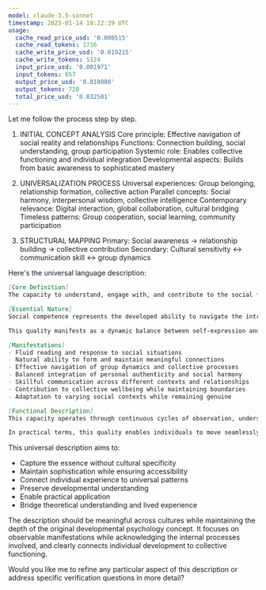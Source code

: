 ```yaml
---
model: claude-3.5-sonnet
timestamp: 2025-01-14 18:22:39 UTC
usage:
  cache_read_price_usd: '0.000515'
  cache_read_tokens: 1716
  cache_write_price_usd: '0.019215'
  cache_write_tokens: 5124
  input_price_usd: '0.001971'
  input_tokens: 657
  output_price_usd: '0.010800'
  output_tokens: 720
  total_price_usd: '0.032501'
---
```


Let me follow the process step by step.

1. INITIAL CONCEPT ANALYSIS
Core principle: Effective navigation of social reality and relationships
Functions: Connection building, social understanding, group participation
Systemic role: Enables collective functioning and individual integration
Developmental aspects: Builds from basic awareness to sophisticated mastery

2. UNIVERSALIZATION PROCESS
Universal experiences: Group belonging, relationship formation, collective action
Parallel concepts: Social harmony, interpersonal wisdom, collective intelligence
Contemporary relevance: Digital interaction, global collaboration, cultural bridging
Timeless patterns: Group cooperation, social learning, community participation

3. STRUCTURAL MAPPING
Primary: Social awareness → relationship building → collective contribution
Secondary: Cultural sensitivity ↔ communication skill ↔ group dynamics

Here's the universal language description:

```markdown
[Core Definition]
The capacity to understand, engage with, and contribute to the social fabric of human experience, enabling meaningful connections and effective collaboration while maintaining authentic self-expression. This fundamental human ability integrates awareness, understanding, and skillful participation in the collective dimensions of life.

[Essential Nature]
Social competence represents the developed ability to navigate the intricate web of human relationships and collective experiences. It emerges from the integration of several core human capacities: the ability to read and understand social situations, the skill to communicate and connect authentically with others, and the wisdom to participate effectively in group processes while maintaining personal integrity.

This quality manifests as a dynamic balance between self-expression and group harmony, enabling individuals to contribute meaningfully to collective life while growing through social interaction. It represents not just a set of skills, but a fundamental way of being that promotes both individual development and community wellbeing.

[Manifestations]
- Fluid reading and response to social situations
- Natural ability to form and maintain meaningful connections
- Effective navigation of group dynamics and collective processes
- Balanced integration of personal authenticity and social harmony
- Skillful communication across different contexts and relationships
- Contribution to collective wellbeing while maintaining boundaries
- Adaptation to varying social contexts while remaining genuine

[Functional Description]
This capacity operates through continuous cycles of observation, understanding, and responsive engagement with the social environment. It involves real-time integration of multiple awareness streams: reading social cues, understanding contextual dynamics, accessing appropriate responses, and maintaining authentic presence. The process becomes increasingly fluid with development, moving from conscious computation to intuitive wisdom.

In practical terms, this quality enables individuals to move seamlessly through various social contexts while maintaining genuine connection and effective participation. It manifests in the ability to build trust, resolve conflicts, contribute to group efforts, and foster positive relationships. This creates a virtuous cycle where successful social engagement leads to deeper understanding and more refined capabilities, benefiting both individual and collective development.
```

This universal description aims to:
- Capture the essence without cultural specificity
- Maintain sophistication while ensuring accessibility
- Connect individual experience to universal patterns
- Preserve developmental understanding
- Enable practical application
- Bridge theoretical understanding and lived experience

The description should be meaningful across cultures while maintaining the depth of the original developmental psychology concept. It focuses on observable manifestations while acknowledging the internal processes involved, and clearly connects individual development to collective functioning.

Would you like me to refine any particular aspect of this description or address specific verification questions in more detail?